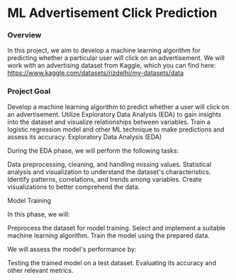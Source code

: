 # ML Advertisement Click Prediction

### Overview

In this project, we aim to develop a machine learning algorithm for predicting whether a particular user will click on an advertisement. We will work with an advertising dataset from Kaggle, which you can find here:
https://www.kaggle.com/datasets/rizdelhi/my-datasets/data

### Project Goal

Develop a machine learning algorithm to predict whether a user will click on an advertisement.
Utilize Exploratory Data Analysis (EDA) to gain insights into the dataset and visualize relationships between variables.
Train a logistic regression model and other ML technique to make predictions and assess its accuracy.
Exploratory Data Analysis (EDA)

During the EDA phase, we will perform the following tasks:

Data preprocessing, cleaning, and handling missing values.
Statistical analysis and visualization to understand the dataset's characteristics.
Identify patterns, correlations, and trends among variables.
Create visualizations to better comprehend the data.

Model Training

In this phase, we will:

Preprocess the dataset for model training.
Select and implement a suitable machine learning algorithm.
Train the model using the prepared data.

We will assess the model's performance by:

Testing the trained model on a test dataset.
Evaluating its accuracy and other relevant metrics.
